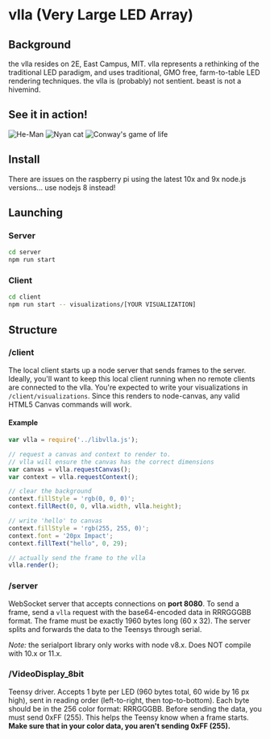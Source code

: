 # vlla (Very Large LED Array)
## Background
the vlla resides on 2E, East Campus, MIT. vlla represents a rethinking of the traditional LED paradigm, and uses traditional, GMO free, farm-to-table LED rendering techniques. the vlla is (probably) not sentient. beast is not a hivemind.

## See it in action!
![He-Man](https://thumbs.gfycat.com/CalmLinedDesertpupfish-size_restricted.gif)
![Nyan cat](https://thumbs.gfycat.com/FatScrawnyEland-size_restricted.gif)
![Conway's game of life](https://thumbs.gfycat.com/BlandIllustriousAlaskajingle-size_restricted.gif)

## Install
There are issues on the raspberry pi using the latest 10x and 9x node.js versions... use nodejs 8 instead!

## Launching
### Server
```sh
cd server
npm run start
```

### Client
```sh
cd client
npm run start -- visualizations/[YOUR VISUALIZATION]
```

## Structure
### /client
The local client starts up a node server that sends frames to the server. Ideally, you'll want to keep this local client running when no remote clients are connected to the vlla. You're expected to write your visualizations in `/client/visualizations`. Since this renders to node-canvas, any valid HTML5 Canvas commands will work.

#### Example
```javascript
var vlla = require('../libvlla.js');

// request a canvas and context to render to.
// vlla will ensure the canvas has the correct dimensions
var canvas = vlla.requestCanvas();
var context = vlla.requestContext();

// clear the background
context.fillStyle = 'rgb(0, 0, 0)';
context.fillRect(0, 0, vlla.width, vlla.height);

// write 'hello' to canvas
context.fillStyle = 'rgb(255, 255, 0)';
context.font = '20px Impact';
context.fillText("hello", 0, 29);

// actually send the frame to the vlla
vlla.render();
```

### /server
WebSocket server that accepts connections on **port 8080**. To send a frame, send a ``vlla`` request with the base64-encoded data in RRRGGGBB format. The frame must be exactly 1960 bytes long (60 x 32). The server splits and forwards the data to the Teensys through serial.

*Note:* the serialport library only works with node v8.x. Does NOT compile with 10.x or 11.x.

### /VideoDisplay_8bit
Teensy driver. Accepts 1 byte per LED (960 bytes total, 60 wide by 16 px high), sent in reading order (left-to-right, then top-to-bottom). Each byte should be in the 256 color format: RRRGGGBB. Before sending the data, you must send 0xFF (255). This helps the Teensy know when a frame starts. **Make sure that in your color data, you aren't sending 0xFF (255).**

